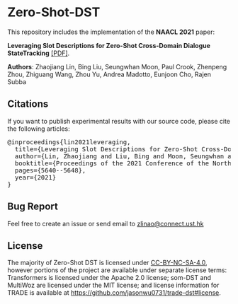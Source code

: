 # Zero-Shot-DST
This repository includes the implementation of the **NAACL 2021** paper:

**Leveraging Slot Descriptions for Zero-Shot Cross-Domain Dialogue StateTracking** [[PDF]](https://www.aclweb.org/anthology/2021.naacl-main.448.pdf). 

**Authors**: Zhaojiang Lin, Bing Liu, Seungwhan Moon, Paul Crook, Zhenpeng Zhou, Zhiguang Wang, Zhou Yu, Andrea Madotto, Eunjoon Cho, Rajen Subba

## Citations
If you want to publish experimental results with our source code, please cite the following articles:
<pre>
@inproceedings{lin2021leveraging,
  title={Leveraging Slot Descriptions for Zero-Shot Cross-Domain Dialogue StateTracking},
  author={Lin, Zhaojiang and Liu, Bing and Moon, Seungwhan and Crook, Paul A and Zhou, Zhenpeng and Wang, Zhiguang and Yu, Zhou and Madotto, Andrea and Cho, Eunjoon and Subba, Rajen},
  booktitle={Proceedings of the 2021 Conference of the North American Chapter of the Association for Computational Linguistics: Human Language Technologies},
  pages={5640--5648},
  year={2021}
}
</pre>


## Bug Report
Feel free to create an issue or send email to zlinao@connect.ust.hk

## License
The majority of Zero-Shot DST is licensed under [CC-BY-NC-SA-4.0](https://creativecommons.org/licenses/by-nc-sa/4.0/legalcode), however portions of the project are available under separate license terms: Transformers is licensed under the Apache 2.0 license; som-DST and MultiWoz are licensed under the MIT license; and license information for TRADE is available at https://github.com/jasonwu0731/trade-dst#license.
